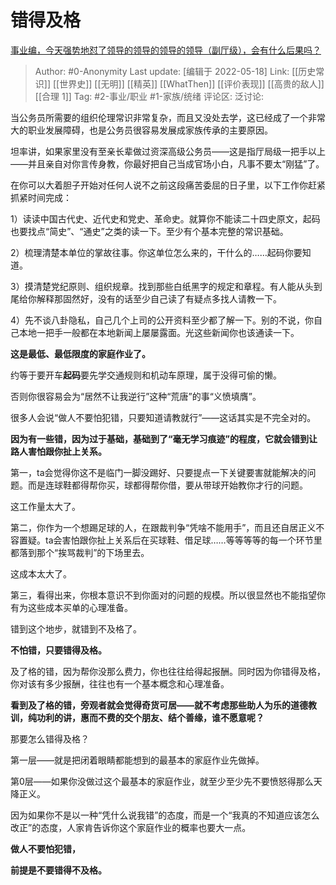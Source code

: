 # 错得及格
[事业编，今天强势地怼了领导的领导的领导的领导（副厅级），会有什么后果吗？](https://www.zhihu.com/question/525625859/answer/2491391142)

> Author: #0-Anonymity
> Last update: [编辑于 2022-05-18]
> Link: [[历史常识]] [[世界史]] [[无明]] [[精英]] [[WhatThen]] [[评价表现]] [[高贵的敌人]] [[合理 1]]
> Tag: #2-事业/职业 #1-家族/统绪
> 评论区:
> 泛讨论:

当公务员所需要的组织伦理常识非常复杂，而且又没处去学，这已经成了一个非常大的职业发展障碍，也是公务员很容易发展成家族传承的主要原因。

坦率讲，如果家里没有至亲长辈做过资深高级公务员——这是指厅局级一把手以上——并且亲自对你言传身教，你最好把自己当成官场小白，凡事不要太“刚猛”了。

在你可以大着胆子开始对任何人说不之前这段痛苦委屈的日子里，以下工作你赶紧抓紧时间完成：

1）读读中国古代史、近代史和党史、革命史。就算你不能读二十四史原文，起码也要找点“简史”、“通史”之类的读一下。至少有个基本完整的常识基础。

2）梳理清楚本单位的掌故往事。你这单位怎么来的，干什么的……起码你要知道。

3）摸清楚党纪原则、组织规章。找到那些白纸黑字的规定和章程。有人能从头到尾给你解释那固然好，没有的话至少自己读了有疑点多找人请教一下。

4）先不谈八卦隐私，自己几个上司的公开资料至少都了解一下。别的不说，你自己本地一把手一般都在本地新闻上屡屡露面。光这些新闻你也该通读一下。

**这是最低、最低限度的家庭作业了。**

约等于要开车**起码**要先学交通规则和机动车原理，属于没得可偷的懒。

否则你很容易会为“居然不让我逆行”这种“荒唐”的事“义愤填膺”。

很多人会说“做人不要怕犯错，只要知道请教就行”——这话其实是不完全对的。

**因为有一些错，因为过于基础，基础到了“毫无学习痕迹”的程度，它就会错到让路人害怕跟你扯上关系。**

第一，ta会觉得你这不是临门一脚没踢好、只要提点一下关键要害就能解决的问题。而是连球鞋都得帮你买，球都得帮你借，要从带球开始教你才行的问题。

这工作量太大了。

第二，你作为一个想踢足球的人，在跟裁判争“凭啥不能用手”，而且还自居正义不容置疑。ta会害怕跟你扯上关系后在买球鞋、借足球……等等等等的每一个环节里都落到那个“挨骂裁判”的下场里去。

这成本太大了。

第三，看得出来，你根本意识不到你面对的问题的规模。所以很显然也不能指望你有为这些成本买单的心理准备。

错到这个地步，就错到不及格了。

**不怕错，只要错得及格。**

及了格的错，因为帮你没那么费力，你也往往给得起报酬。同时因为你错得及格，你对该有多少报酬，往往也有一个基本概念和心理准备。

**看到及了格的错，旁观者就会觉得奇货可居——就不考虑那些助人为乐的道德教训，纯功利的讲，惠而不费的交个朋友、结个善缘，谁不愿意呢？**

那要怎么错得及格？

第一层——就是把闭着眼睛都能想到的最基本的家庭作业先做掉。

第0层——如果你没做过这个最基本的家庭作业，就至少至少先不要愤怒得那么天降正义。

因为如果你不是以一种“凭什么说我错”的态度，而是一个“我真的不知道应该怎么改正”的态度，人家肯告诉你这个家庭作业的概率也要大一点。

**做人不要怕犯错，**

**前提是不要错得不及格。**
